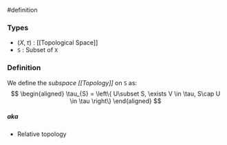 #definition
### Types
- $\left( X, \tau \right)$ : [[Topological Space]]
- `S` : Subset of `X`
### Definition
We define the *subspace [[Topology]]* on `S` as:
$$
\begin{aligned}
\tau_{S} = \left\{ U\subset S, \exists V \in \tau, S\cap U \in \tau \right\} 
\end{aligned}
$$
##### aka
- Relative topology